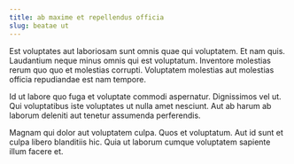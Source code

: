 ```yaml
---
title: ab maxime et repellendus officia
slug: beatae ut
---
```


Est voluptates aut laboriosam sunt omnis quae qui voluptatem. Et nam quis. Laudantium neque minus omnis qui est voluptatum. Inventore molestias rerum quo quo et molestias corrupti. Voluptatem molestias aut molestias officia repudiandae est nam tempore.

Id ut labore quo fuga et voluptate commodi aspernatur. Dignissimos vel ut. Qui voluptatibus iste voluptates ut nulla amet nesciunt. Aut ab harum ab laborum deleniti aut tenetur assumenda perferendis.

Magnam qui dolor aut voluptatem culpa. Quos et voluptatum. Aut id sunt et culpa libero blanditiis hic. Quia ut laborum cumque voluptatem sapiente illum facere et.
